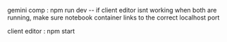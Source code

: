 gemini comp : npm run dev
  -- if client editor isnt working when both are running, make sure notebook container links to the correct localhost port

client editor : npm start
